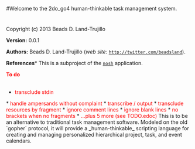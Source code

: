 

#Welcome to the 2do_go4 human-thinkable task management system.#


Copyright (c) 2013 Beads D. Land-Trujillo

__Version:__ 0.0.1

__Authors:__ Beads D. Land-Trujillo (_web site:_ [`http://twitter.com/beadsland`](http://twitter.com/beadsland)).

__References__* This is a subproject of the
[`nosh`](http://github.com/beadsland/nosh) application.


__<font color="red">To do</font>__
<br></br>
* <font color="red">transclude stdin
</font>
* <font color="red">handle ampersands without complaint
</font>
* <font color="red">transcribe / output
</font>
* <font color="red">transclude resources by fragment
</font>
* <font color="red">ignore comment lines
</font>
* <font color="red">ignore blank lines
</font>
* <font color="red">no brackets when no fragments
</font>
* <font color="red">...plus 5 more (see TODO.edoc)
</font>
This is to be an alternative to traditional task management
  software.  Modeled on the old `gopher` protocol, it
  will provide a _human-thinkable_ scripting language for
  creating and managing personalized hierarchical project, task,
  and event calendars.